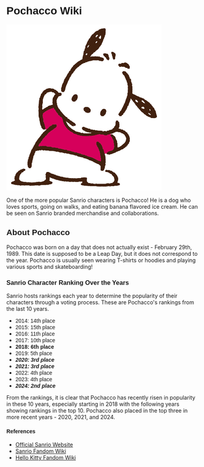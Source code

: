 # <span style="font-family:Arial Narrow, sans-serif">Pochacco Wiki</span>

![Image of Pochacco](pochacco.png)

One of the more popular Sanrio characters is Pochacco! He is a dog who loves sports, going on walks, and eating banana flavored ice cream. He can be seen on Sanrio branded merchandise and collaborations.


## <span style="font-family:Arial Narrow, sans-serif">About Pochacco</span>
Pochacco was born on a day that does not actually exist - February 29th, 1989. This date is supposed to be a Leap Day, but it does not correspond to the year. Pochacco is usually seen wearing T-shirts or hoodies and playing various sports and skateboarding!

### <span style="font-family:Arial Narrow, sans-serif">Sanrio Character Ranking Over the Years</span>
Sanrio hosts rankings each year to determine the popularity of their characters through a voting process. These are Pochacco's rankings from the last 10 years.

- <span style="font-family:Arial Narrow, sans-serif">2014: 14th place</span>
- <span style="font-family:Arial Narrow, sans-serif">2015: 15th place</span>
- <span style="font-family:Arial Narrow, sans-serif">2016: 11th place</span>
- <span style="font-family:Arial Narrow, sans-serif">2017: 10th place</span>
- <span style="font-family:Arial Narrow, sans-serif">**2018: 6th place**</span>
- <span style="font-family:Arial Narrow, sans-serif">2019: 5th place</span>
- <span style="font-family:Arial Narrow, sans-serif">***2020: 3rd place***</span>
- <span style="font-family:Arial Narrow, sans-serif">***2021: 3rd place***</span>
- <span style="font-family:Arial Narrow, sans-serif">2022: 4th place</span>
- <span style="font-family:Arial Narrow, sans-serif">2023: 4th place</span>
- <span style="font-family:Arial Narrow, sans-serif">***2024: 2nd place***</span>

From the rankings, it is clear that Pochacco has recently risen in popularity in these 10 years, especially starting in 2018 with the following years showing rankings in the top 10. Pochacco also placed in the top three in more recent years - 2020, 2021, and 2024.

#### <span style="font-family:Arial Narrow, sans-serif">References</span>
- [Official Sanrio Website](https://www.sanrio.com/collections/pochacco)
- [Sanrio Fandom Wiki](https://sanrio.fandom.com/wiki/Pochacco)
- [Hello Kitty Fandom Wiki](https://hellokitty.fandom.com/wiki/Pochacco)